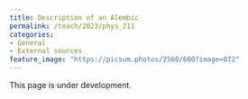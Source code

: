 ```yaml
---
title: Description of an Alembic
permalink: /teach/2023/phys_211
categories:
- General
- External sources
feature_image: "https://picsum.photos/2560/600?image=872"
---
```




This page is under development.
